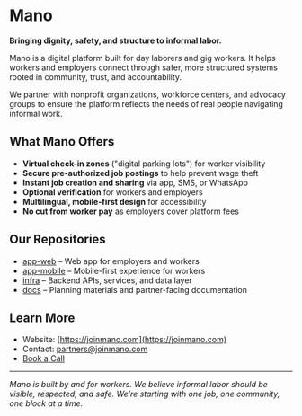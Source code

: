 # Mano

**Bringing dignity, safety, and structure to informal labor.**

Mano is a digital platform built for day laborers and gig workers. It helps workers and employers connect through safer, more structured systems rooted in community, trust, and accountability.

We partner with nonprofit organizations, workforce centers, and advocacy groups to ensure the platform reflects the needs of real people navigating informal work.

## What Mano Offers

- **Virtual check-in zones** ("digital parking lots") for worker visibility
- **Secure pre-authorized job postings** to help prevent wage theft
- **Instant job creation and sharing** via app, SMS, or WhatsApp
- **Optional verification** for workers and employers
- **Multilingual, mobile-first design** for accessibility
- **No cut from worker pay** as employers cover platform fees

## Our Repositories

- [app-web](https://github.com/manoworker-app/app-web) – Web app for employers and workers
- [app-mobile](https://github.com/manoworker-app/app-mobile) – Mobile-first experience for workers
- [infra](https://github.com/manoworker-app/infra) – Backend APIs, services, and data layer
- [docs](https://github.com/manoworker-app/docs) – Planning materials and partner-facing documentation

## Learn More

- Website: [https://joinmano.com](https://joinmano.com)
- Contact: [partners@joinmano.com](mailto:partners@joinmano.com)
- [Book a Call](https://calendly.com/hello-joinmano/30min)
  
---

*Mano is built by and for workers. We believe informal labor should be visible, respected, and safe. We’re starting with one job, one community, one block at a time.*
